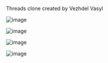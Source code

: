 Threads clone created by Vezhdel Vasyl

![image](https://github.com/vezhdelit/threads/assets/57722783/83dc789b-c0d5-4f52-a6b3-208f4cc797af)

![image](https://github.com/vezhdelit/threads/assets/57722783/be54884c-27ad-4342-bf7d-fac9ffc3e39d)

![image](https://github.com/vezhdelit/threads/assets/57722783/0732eb8b-29b9-4fa8-a9b8-2e84e4549568)

![image](https://github.com/vezhdelit/threads/assets/57722783/d1a02561-fbc7-4e58-ba11-1275aa146062)
